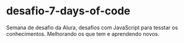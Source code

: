 # desafio-7-days-of-code

Semana de desafio da Alura, desafios com JavaScript para tesstar os conhecimentos. Melhorando os que tem e aprendendo novos.
